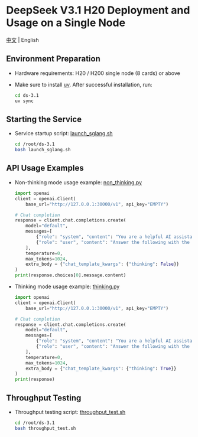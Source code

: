 # DeepSeek V3.1 H20 Deployment and Usage on a Single Node

[中文](README.md) | English

## Environment Preparation

- Hardware requirements: H20 / H200 single node (8 cards) or above

- Make sure to install [uv](https://docs.astral.sh/uv/guides/install-python/). After successful installation, run:

    ```bash
    cd ds-3.1
    uv sync
    ```

## Starting the Service

- Service startup script: [launch_sglang.sh](launch_sglang.sh)

    ```bash
    cd /root/ds-3.1
    bash launch_sglang.sh
    ```

## API Usage Examples

- Non-thinking mode usage example: [non_thinking.py](usage_examples/non_thinking.py)
    ```python
    import openai
    client = openai.Client(
        base_url="http://127.0.0.1:30000/v1", api_key="EMPTY")

    # Chat completion
    response = client.chat.completions.create(
        model="default",
        messages=[
            {"role": "system", "content": "You are a helpful AI assistant"},
            {"role": "user", "content": "Answer the following with the second letter of the correct answer only: What is the capital of France?"},
        ],
        temperature=0,
        max_tokens=1024,
        extra_body = {"chat_template_kwargs": {"thinking": False}}
    )
    print(response.choices[0].message.content)
    ```

- Thinking mode usage example: [thinking.py](usage_examples/thinking.py)
    ```python
    import openai
    client = openai.Client(
        base_url="http://127.0.0.1:30000/v1", api_key="EMPTY")

    # Chat completion
    response = client.chat.completions.create(
        model="default",
        messages=[
            {"role": "system", "content": "You are a helpful AI assistant"},
            {"role": "user", "content": "Answer the following with the second letter of the correct answer only: What is the capital of France?"},
        ],
        temperature=0,
        max_tokens=1024,
        extra_body = {"chat_template_kwargs": {"thinking": True}}
    )
    print(response)
    ```

## Throughput Testing

- Throughput testing script: [throughput_test.sh](throughput_test.sh)
    ```bash
    cd /root/ds-3.1
    bash throughput_test.sh
    ```
